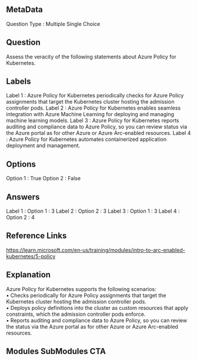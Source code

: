 ## MetaData 
Question Type : Multiple Single Choice

## Question 
Assess the veracity of the following statements about Azure Policy for Kubernetes.

## Labels
Label 1 : Azure Policy for Kubernetes periodically checks for Azure Policy assignments that target the Kubernetes cluster hosting the admission controller pods.
Label 2 : Azure Policy for Kubernetes enables seamless integration with Azure Machine Learning for deploying and managing machine learning models.
Label 3 : Azure Policy for Kubernetes reports auditing and compliance data to Azure Policy, so you can review status via the Azure portal as for other Azure or Azure Arc-enabled resources.
Label 4 : Azure Policy for Kubernetes automates containerized application deployment and management.

## Options
Option 1 : True
Option 2 : False

## Answers 
Label 1 : Option 1 : 3
Label 2 : Option 2 : 3
Label 3 : Option 1 : 3
Label 4 : Option 2 : 4

## Reference Links 
https://learn.microsoft.com/en-us/training/modules/intro-to-arc-enabled-kubernetes/5-policy

## Explanation 
Azure Policy for Kubernetes supports the following scenarios:<br>•	Checks periodically for Azure Policy assignments that target the Kubernetes cluster hosting the admission controller pods.<br>•	Deploys policy definitions into the cluster as custom resources that apply constraints, which the admission controller pods enforce.<br>•	Reports auditing and compliance data to Azure Policy, so you can review the status via the Azure portal as for other Azure or Azure Arc-enabled resources.

## Modules SubModules CTA
